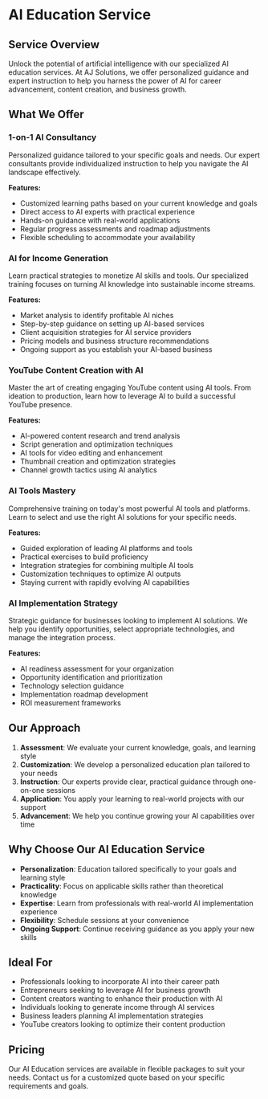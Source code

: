 # AI Education Service

## Service Overview
Unlock the potential of artificial intelligence with our specialized AI education services. At AJ Solutions, we offer personalized guidance and expert instruction to help you harness the power of AI for career advancement, content creation, and business growth.

## What We Offer

### 1-on-1 AI Consultancy
Personalized guidance tailored to your specific goals and needs. Our expert consultants provide individualized instruction to help you navigate the AI landscape effectively.

**Features:**
- Customized learning paths based on your current knowledge and goals
- Direct access to AI experts with practical experience
- Hands-on guidance with real-world applications
- Regular progress assessments and roadmap adjustments
- Flexible scheduling to accommodate your availability

### AI for Income Generation
Learn practical strategies to monetize AI skills and tools. Our specialized training focuses on turning AI knowledge into sustainable income streams.

**Features:**
- Market analysis to identify profitable AI niches
- Step-by-step guidance on setting up AI-based services
- Client acquisition strategies for AI service providers
- Pricing models and business structure recommendations
- Ongoing support as you establish your AI-based business

### YouTube Content Creation with AI
Master the art of creating engaging YouTube content using AI tools. From ideation to production, learn how to leverage AI to build a successful YouTube presence.

**Features:**
- AI-powered content research and trend analysis
- Script generation and optimization techniques
- AI tools for video editing and enhancement
- Thumbnail creation and optimization strategies
- Channel growth tactics using AI analytics

### AI Tools Mastery
Comprehensive training on today's most powerful AI tools and platforms. Learn to select and use the right AI solutions for your specific needs.

**Features:**
- Guided exploration of leading AI platforms and tools
- Practical exercises to build proficiency
- Integration strategies for combining multiple AI tools
- Customization techniques to optimize AI outputs
- Staying current with rapidly evolving AI capabilities

### AI Implementation Strategy
Strategic guidance for businesses looking to implement AI solutions. We help you identify opportunities, select appropriate technologies, and manage the integration process.

**Features:**
- AI readiness assessment for your organization
- Opportunity identification and prioritization
- Technology selection guidance
- Implementation roadmap development
- ROI measurement frameworks

## Our Approach

1. **Assessment**: We evaluate your current knowledge, goals, and learning style
2. **Customization**: We develop a personalized education plan tailored to your needs
3. **Instruction**: Our experts provide clear, practical guidance through one-on-one sessions
4. **Application**: You apply your learning to real-world projects with our support
5. **Advancement**: We help you continue growing your AI capabilities over time

## Why Choose Our AI Education Service

- **Personalization**: Education tailored specifically to your goals and learning style
- **Practicality**: Focus on applicable skills rather than theoretical knowledge
- **Expertise**: Learn from professionals with real-world AI implementation experience
- **Flexibility**: Schedule sessions at your convenience
- **Ongoing Support**: Continue receiving guidance as you apply your new skills

## Ideal For

- Professionals looking to incorporate AI into their career path
- Entrepreneurs seeking to leverage AI for business growth
- Content creators wanting to enhance their production with AI
- Individuals looking to generate income through AI services
- Business leaders planning AI implementation strategies
- YouTube creators looking to optimize their content production

## Pricing

Our AI Education services are available in flexible packages to suit your needs. Contact us for a customized quote based on your specific requirements and goals.
